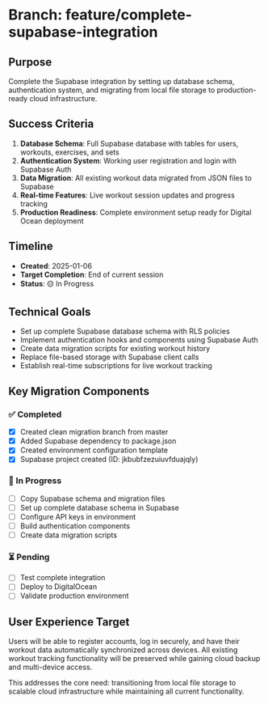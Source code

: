 # Branch: feature/complete-supabase-integration

## Purpose
Complete the Supabase integration by setting up database schema, authentication system, and migrating from local file storage to production-ready cloud infrastructure.

## Success Criteria
1. **Database Schema**: Full Supabase database with tables for users, workouts, exercises, and sets
2. **Authentication System**: Working user registration and login with Supabase Auth
3. **Data Migration**: All existing workout data migrated from JSON files to Supabase
4. **Real-time Features**: Live workout session updates and progress tracking
5. **Production Readiness**: Complete environment setup ready for Digital Ocean deployment

## Timeline
- **Created**: 2025-01-06
- **Target Completion**: End of current session
- **Status**: 🟡 In Progress

## Technical Goals
- Set up complete Supabase database schema with RLS policies
- Implement authentication hooks and components using Supabase Auth
- Create data migration scripts for existing workout history
- Replace file-based storage with Supabase client calls
- Establish real-time subscriptions for live workout tracking

## Key Migration Components

### ✅ Completed
- [x] Created clean migration branch from master
- [x] Added Supabase dependency to package.json
- [x] Created environment configuration template
- [x] Supabase project created (ID: jkbubfzezuiuvfduajqly)

### 🔄 In Progress
- [ ] Copy Supabase schema and migration files
- [ ] Set up complete database schema in Supabase
- [ ] Configure API keys in environment
- [ ] Build authentication components
- [ ] Create data migration scripts

### ⏳ Pending
- [ ] Test complete integration
- [ ] Deploy to DigitalOcean
- [ ] Validate production environment

## User Experience Target
Users will be able to register accounts, log in securely, and have their workout data automatically synchronized across devices. All existing workout tracking functionality will be preserved while gaining cloud backup and multi-device access.

This addresses the core need: transitioning from local file storage to scalable cloud infrastructure while maintaining all current functionality.